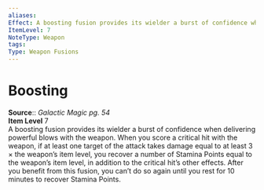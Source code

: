 ```yaml
---
aliases: 
Effect: A boosting fusion provides its wielder a burst of confidence when delivering powerful blows with the weapon. When you score a critical hit with the weapon, if at least one target of the attack takes damage equal to at least 3 × the weapon’s item level, you recover a number of Stamina Points equal to the weapon’s item level, in addition to the critical hit’s other effects. After you benefit from this fusion, you can’t do so again until you rest for 10 minutes to recover Stamina Points.
ItemLevel: 7
NoteType: Weapon
tags: 
Type: Weapon Fusions
---
```


# Boosting

**Source**:: _Galactic Magic pg. 54_  
**Item Level** 7  
A boosting fusion provides its wielder a burst of confidence when delivering powerful blows with the weapon. When you score a critical hit with the weapon, if at least one target of the attack takes damage equal to at least 3 × the weapon’s item level, you recover a number of Stamina Points equal to the weapon’s item level, in addition to the critical hit’s other effects. After you benefit from this fusion, you can’t do so again until you rest for 10 minutes to recover Stamina Points.
